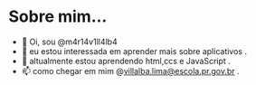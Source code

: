 # Sobre mim...

- 👋 Oi, sou @m4r14v1ll4lb4
- 👀 eu estou interessada em aprender mais sobre aplicativos .
- 🌱 altualmente estou aprendendo html,ccs e JavaScript .
- 📫 como chegar em mim @villalba.lima@escola.pr.gov.br .

<!---
m4r14v1ll4lb4/m4r14v1ll4lb4 is a ✨ special ✨ repository because its `README.md` (this file) appears on your GitHub profile.
You can click the Preview link to take a look at your changes.
--->
